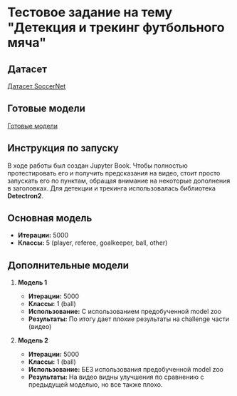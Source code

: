 # Тестовое задание на тему "Детекция и трекинг футбольного мяча" 

## Датасет
[Датасет SoccerNet](https://github.com/SoccerNet)

## Готовые модели
[Готовые модели](https://drive.google.com/drive/folders/1OjVZOkpxtzomTt7k5JNHmKylUlr5-jPO?usp=sharing)

## Инструкция по запуску
В ходе работы был создан Jupyter Book. Чтобы полностью протестировать его и получить предсказания на видео, стоит просто запускать его по пунктам, обращая внимание на некоторые дополнения в заголовках. Для детекции и трекинга использовалась библиотека **Detectron2**. 

## Основная модель
- **Итерации:** 5000
- **Классы:** 5 (player, referee, goalkeeper, ball, other)

## Дополнительные модели
1. **Модель 1**
   - **Итерации:** 5000
   - **Классы:** 1 (ball)
   - **Использование:** С использованием предобученной model zoo
   - **Результаты:** По итогу дает плохие результаты на challenge части (видео)

2. **Модель 2**
   - **Итерации:** 5000
   - **Классы:** 1 (ball)
   - **Использование:** БЕЗ использования предобученной model zoo
   - **Результаты:** На видео видны улучшения по сравнению с предыдущей моделью, но все также плохо.
